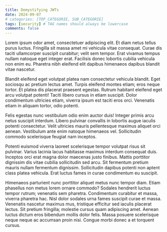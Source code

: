 ```yaml
---
title: Demystifying JWTs
date: 2024-09-07
# categories: [TOP_CATEGORIE, SUB_CATEGORIE]
tags: [security] # TAG names should always be lowercase
comments: false
---
```


Lorem ipsum odor amet, consectetuer adipiscing elit. Et diam netus tellus purus luctus. Fringilla sit massa amet mi vehicula vitae consequat. Curae dis taciti ullamcorper suscipit curabitur; velit sem tempor. Erat vivamus tempus nullam natoque eget integer erat. Facilisis donec lobortis cubilia vehicula non enim eu. Pharetra nibh eleifend elit dapibus himenaeos dapibus blandit vitae nascetur.

Blandit eleifend eget volutpat platea nam consectetur vehicula blandit. Eget sociosqu ac pretium lectus amet. Turpis eleifend montes etiam; eros neque tortor. Et platea dis placerat praesent egestas. Rutrum habitant eleifend eget arcu volutpat potenti! Taciti libero cursus in etiam suscipit. Dolor condimentum ultricies etiam, viverra ipsum est taciti eros orci. Venenatis etiam in aliquam tortor, odio potenti.

Felis egestas nunc vestibulum odio enim auctor duis! Integer primis arcu netus suscipit interdum. Libero pulvinar convallis in lobortis augue iaculis potenti consectetur. Velit ultricies mauris pellentesque maximus aliquet orci aenean. Vestibulum ante enim natoque himenaeos vel. Sollicitudin commodo scelerisque feugiat nam inceptos.

Potenti euismod viverra laoreet scelerisque tempor volutpat risus sit pulvinar. Varius lacinia lacus habitasse maximus interdum consequat duis. Inceptos orci erat magna dolor maecenas justo finibus. Mattis porttitor dignissim dis vitae cubilia sollicitudin sed arcu. Sit fermentum pretium mauris nullam fermentum dignissim. Sollicitudin dapibus potenti non aptent class platea vehicula. Erat luctus fames in curae condimentum eu suscipit.

Himenaeos parturient nunc porttitor aliquet metus nunc tempor diam. Etiam phasellus non metus lorem ornare commodo? Sodales hendrerit luctus tempor rutrum; venenatis sem pharetra. Condimentum curabitur et massa, viverra pharetra hac. Nisl dolor sodales urna fames suscipit curae et massa. Venenatis nascetur maximus mus, tristique efficitur sed iaculis placerat lectus. Sit pretium fringilla; molestie cursus quam adipiscing amet. Aenean luctus dictum eros bibendum mollis dolor felis. Massa posuere scelerisque neque neque ac accumsan proin nisi. Congue morbi donec a et torquent cursus.
